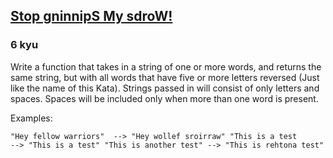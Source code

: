 <h2><a href=https://www.codewars.com/kata/5264d2b162488dc400000001/train/javascript target="_blank">Stop gninnipS My sdroW!</a></h2><h3>6 kyu</h3><p>Write a function that takes in a string of one or more words, and returns the same string, but with all words that have five or more letters reversed (Just like the name of this Kata). Strings passed in will consist of only letters and spaces. Spaces will be included only when more than one word is present.</p><p>Examples:</p><pre><code>"Hey fellow warriors"  --&gt; "Hey wollef sroirraw" "This is a test        --&gt; "This is a test" "This is another test" --&gt; "This is rehtona test"</code></pre>